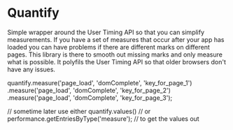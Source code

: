 Quantify
========

Simple wrapper around the User Timing API so that you can simplify measurements.
If you have a set of measures that occur after your app has loaded you can have
problems if there are different marks on different pages. This library is there
to smooth out missing marks and only measure what is possible. It polyfils the
User Timing API so that older browsers don't have any issues.



quantify.measure('page_load', 'domComplete', 'key_for_page_1')
  .measure('page_load', 'domComplete', 'key_for_page_2')
  .measure('page_load', 'domComplete', 'key_for_page_3');



// sometime later use either
quantify.values()
// or
performance.getEntriesByType('measure');
// to get the values out